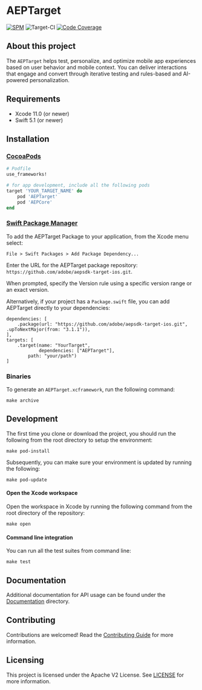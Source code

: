 # AEPTarget

<!--
on [![Cocoapods](https://img.shields.io/cocoapods/v/AEPCore.svg?color=orange&label=AEPCore&logo=apple&logoColor=white)](https://cocoapods.org/pods/AEPTarget)
-->
[![SPM](https://img.shields.io/badge/SPM-Supported-orange.svg?logo=apple&logoColor=white)](https://swift.org/package-manager/)
![Target-CI](https://github.com/adobe/aepsdk-target-ios/workflows/Target-CI/badge.svg)
[![Code Coverage](https://img.shields.io/codecov/c/github/adobe/aepsdk-target-ios/dev.svg?logo=codecov)](https://codecov.io/gh/adobe/aepsdk-target-ios/branch/dev)

## About this project

The `AEPTarget` helps test, personalize, and optimize mobile app experiences based on user behavior and mobile context. You can deliver interactions that engage and convert through iterative testing and rules-based and AI-powered personalization.  

## Requirements
- Xcode 11.0 (or newer)
- Swift 5.1 (or newer)

## Installation

### [CocoaPods](https://guides.cocoapods.org/using/using-cocoapods.html)

```ruby
# Podfile
use_frameworks!

# for app development, include all the following pods
target 'YOUR_TARGET_NAME' do
    pod 'AEPTarget'
    pod 'AEPCore'
end
```

### [Swift Package Manager](https://github.com/apple/swift-package-manager)

To add the AEPTarget Package to your application, from the Xcode menu select:

`File > Swift Packages > Add Package Dependency...`

Enter the URL for the AEPTarget package repository: `https://github.com/adobe/aepsdk-target-ios.git`.

When prompted, specify the Version rule using a specific version range or an exact version.

Alternatively, if your project has a `Package.swift` file, you can add AEPTarget directly to your dependencies:

```
dependencies: [
    .package(url: "https://github.com/adobe/aepsdk-target-ios.git", .upToNextMajor(from: "3.1.1")),
],
targets: [
    .target(name: "YourTarget",
            dependencies: ["AEPTarget"],
	    path: "your/path")
]
```

### Binaries

To generate an `AEPTarget.xcframework`, run the following command:

```
make archive
```

## Development

The first time you clone or download the project, you should run the following from the root directory to setup the environment:

~~~
make pod-install
~~~

Subsequently, you can make sure your environment is updated by running the following:

~~~
make pod-update
~~~

#### Open the Xcode workspace
Open the workspace in Xcode by running the following command from the root directory of the repository:

~~~
make open
~~~

#### Command line integration

You can run all the test suites from command line:

~~~
make test
~~~

## Documentation

Additional documentation for API usage can be found under the [Documentation](Documentation) directory.


## Contributing

Contributions are welcomed! Read the [Contributing Guide](./.github/CONTRIBUTING.md) for more information.

## Licensing

This project is licensed under the Apache V2 License. See [LICENSE](LICENSE) for more information.
